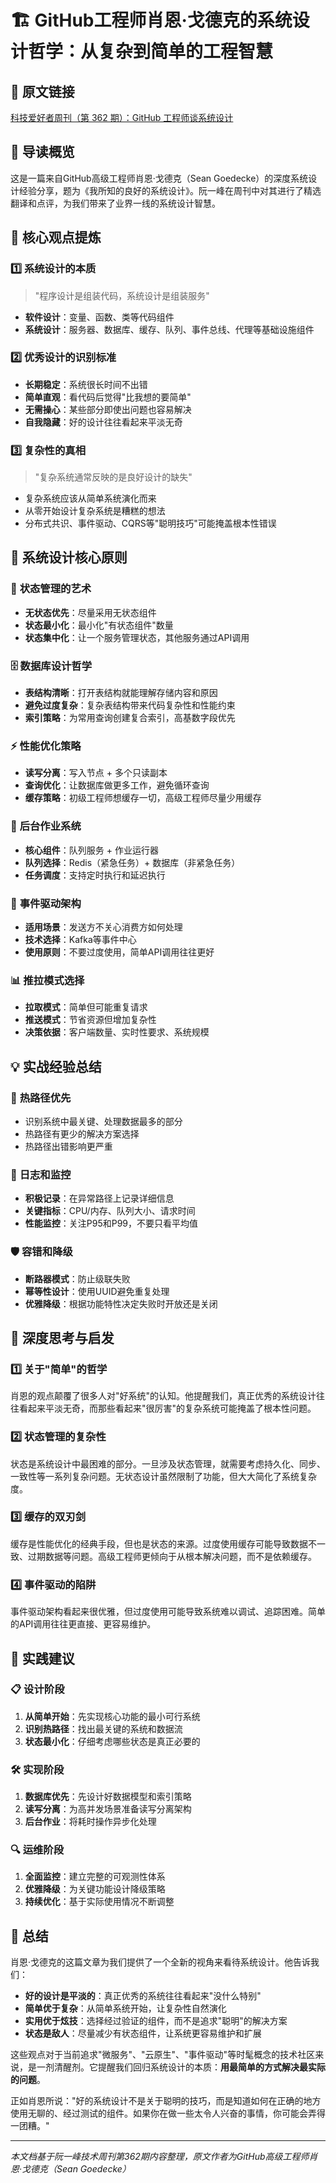 # 🏗️ GitHub工程师肖恩·戈德克的系统设计哲学：从复杂到简单的工程智慧

## 📖 原文链接
[科技爱好者周刊（第 362 期）：GitHub 工程师谈系统设计](https://www.ruanyifeng.com/blog/2025/08/weekly-issue-362.html)

## 🎯 导读概览

这是一篇来自GitHub高级工程师肖恩·戈德克（Sean Goedecke）的深度系统设计经验分享，题为《我所知的良好的系统设计》。阮一峰在周刊中对其进行了精选翻译和点评，为我们带来了业界一线的系统设计智慧。

## 🧠 核心观点提炼

### 1️⃣ **系统设计的本质**
> "程序设计是组装代码，系统设计是组装服务"

- **软件设计**：变量、函数、类等代码组件
- **系统设计**：服务器、数据库、缓存、队列、事件总线、代理等基础设施组件

### 2️⃣ **优秀设计的识别标准**
- **长期稳定**：系统很长时间不出错
- **简单直观**：看代码后觉得"比我想的要简单"
- **无需操心**：某些部分即使出问题也容易解决
- **自我隐藏**：好的设计往往看起来平淡无奇

### 3️⃣ **复杂性的真相**
> "复杂系统通常反映的是良好设计的缺失"

- 复杂系统应该从简单系统演化而来
- 从零开始设计复杂系统是糟糕的想法
- 分布式共识、事件驱动、CQRS等"聪明技巧"可能掩盖根本性错误

## 🔑 系统设计核心原则

### 🚫 **状态管理的艺术**
- **无状态优先**：尽量采用无状态组件
- **状态最小化**：最小化"有状态组件"数量
- **状态集中化**：让一个服务管理状态，其他服务通过API调用

### 🗄️ **数据库设计哲学**
- **表结构清晰**：打开表结构就能理解存储内容和原因
- **避免过度复杂**：复杂表结构带来代码复杂性和性能约束
- **索引策略**：为常用查询创建复合索引，高基数字段优先

### ⚡ **性能优化策略**
- **读写分离**：写入节点 + 多个只读副本
- **查询优化**：让数据库做更多工作，避免循环查询
- **缓存策略**：初级工程师想缓存一切，高级工程师尽量少用缓存

### 🔄 **后台作业系统**
- **核心组件**：队列服务 + 作业运行器
- **队列选择**：Redis（紧急任务）+ 数据库（非紧急任务）
- **任务调度**：支持定时执行和延迟执行

### 📡 **事件驱动架构**
- **适用场景**：发送方不关心消费方如何处理
- **技术选择**：Kafka等事件中心
- **使用原则**：不要过度使用，简单API调用往往更好

### 📊 **推拉模式选择**
- **拉取模式**：简单但可能重复请求
- **推送模式**：节省资源但增加复杂性
- **决策依据**：客户端数量、实时性要求、系统规模

## 💡 实战经验总结

### 🎯 **热路径优先**
- 识别系统中最关键、处理数据最多的部分
- 热路径有更少的解决方案选择
- 热路径出错影响更严重

### 📝 **日志和监控**
- **积极记录**：在异常路径上记录详细信息
- **关键指标**：CPU/内存、队列大小、请求时间
- **性能监控**：关注P95和P99，不要只看平均值

### 🛡️ **容错和降级**
- **断路器模式**：防止级联失败
- **幂等性设计**：使用UUID避免重复处理
- **优雅降级**：根据功能特性决定失败时开放还是关闭

## 🤔 深度思考与启发

### 1️⃣ **关于"简单"的哲学**
肖恩的观点颠覆了很多人对"好系统"的认知。他提醒我们，真正优秀的系统设计往往看起来平淡无奇，而那些看起来"很厉害"的复杂系统可能掩盖了根本性问题。

### 2️⃣ **状态管理的复杂性**
状态是系统设计中最困难的部分。一旦涉及状态管理，就需要考虑持久化、同步、一致性等一系列复杂问题。无状态设计虽然限制了功能，但大大简化了系统复杂度。

### 3️⃣ **缓存的双刃剑**
缓存是性能优化的经典手段，但也是状态的来源。过度使用缓存可能导致数据不一致、过期数据等问题。高级工程师更倾向于从根本解决问题，而不是依赖缓存。

### 4️⃣ **事件驱动的陷阱**
事件驱动架构看起来很优雅，但过度使用可能导致系统难以调试、追踪困难。简单的API调用往往更直接、更容易维护。

## 🚀 实践建议

### 📋 **设计阶段**
1. **从简单开始**：先实现核心功能的最小可行系统
2. **识别热路径**：找出最关键的系统和数据流
3. **状态最小化**：仔细考虑哪些状态是真正必要的

### 🛠️ **实现阶段**
1. **数据库优先**：先设计好数据模型和索引策略
2. **读写分离**：为高并发场景准备读写分离架构
3. **后台作业**：将耗时操作异步化处理

### 🔍 **运维阶段**
1. **全面监控**：建立完整的可观测性体系
2. **优雅降级**：为关键功能设计降级策略
3. **持续优化**：基于实际使用情况不断调整

## 🌟 总结

肖恩·戈德克的这篇文章为我们提供了一个全新的视角来看待系统设计。他告诉我们：

- **好的设计是平淡的**：真正优秀的系统往往看起来"没什么特别"
- **简单优于复杂**：从简单系统开始，让复杂性自然演化
- **实用优于炫技**：选择经过验证的组件，而不是追求"聪明"的解决方案
- **状态是敌人**：尽量减少有状态组件，让系统更容易维护和扩展

这些观点对于当前追求"微服务"、"云原生"、"事件驱动"等时髦概念的技术社区来说，是一剂清醒剂。它提醒我们回归系统设计的本质：**用最简单的方式解决最实际的问题**。

正如肖恩所说："好的系统设计不是关于聪明的技巧，而是知道如何在正确的地方使用无聊的、经过测试的组件。如果你在做一些太令人兴奋的事情，你可能会弄得一团糟。"

---

*本文档基于阮一峰技术周刊第362期内容整理，原文作者为GitHub高级工程师肖恩·戈德克（Sean Goedecke）*